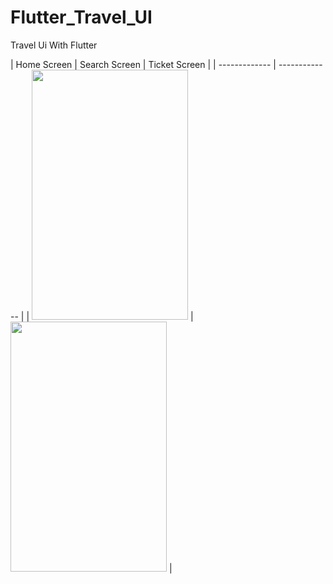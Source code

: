 # Flutter_Travel_UI
Travel Ui With Flutter

| Home Screen  | Search Screen | Ticket Screen |
| ------------- | ------------- |
| <img src="https://user-images.githubusercontent.com/49320063/187975016-34979293-1781-4d38-bdf4-0efd6c1a7f26.PNG" data-canonical-src="https://user-images.githubusercontent.com/49320063/187975016-34979293-1781-4d38-bdf4-0efd6c1a7f26.PNG" width="250" height="400" /> | <img src="https://user-images.githubusercontent.com/49320063/187975030-311d4f78-139e-45d9-8082-91f837ed6db7.PNG" data-canonical-src="https://user-images.githubusercontent.com/49320063/187975030-311d4f78-139e-45d9-8082-91f837ed6db7.PNG" width="250" height="400" />  |








